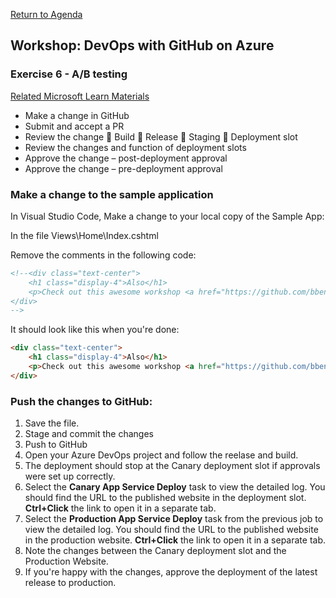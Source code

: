 
[Return to Agenda](README.md)
<br/>

## Workshop: DevOps with GitHub on Azure


### Exercise 6 - A/B testing

[Related Microsoft Learn Materials](https://docs.microsoft.com/en-us/learn/paths/deploy-applications-with-azure-devops/)

 - Make a change in GitHub
 - Submit and accept a PR
 - Review the change 
	Build
	Release
	Staging
	Deployment slot
 - Review the changes and function of deployment slots
 - Approve the change – post-deployment approval
 - Approve the change – pre-deployment approval


### Make a change to the sample application 
In Visual Studio Code, Make a change to your local copy of the Sample App:

In the file Views\Home\Index.cshtml

Remove the comments in the following code:

```HTML  
<!--<div class="text-center">
    <h1 class="display-4">Also</h1>
    <p>Check out this awesome workshop <a href="https://github.com/bbenz/devopswithgithub">DevOps with GitHub on Azure!</a>.</p>
</div>
-->
```
It should look like this when you're done: 

```HTML 
<div class="text-center">
    <h1 class="display-4">Also</h1>
    <p>Check out this awesome workshop <a href="https://github.com/bbenz/devopswithgithub">DevOps with GitHub on Azure!</a>.</p>
</div>
```

### Push the changes to GitHub:

1. Save the file.  
1. Stage and commit the changes
1. Push to GitHub
1. Open your Azure DevOps project and follow the reelase and build. 
1. The deployment should stop at the Canary deployment slot if approvals were set up correctly.  
1. Select the **Canary App Service Deploy** task to view the detailed log. You should find the URL to the published website in the deployment slot. **Ctrl+Click** the link to open it in a separate tab.
1. Select the **Production App Service Deploy** task from the previous job to view the detailed log. You should find the URL to the published website in the production website. **Ctrl+Click** the link to open it in a separate tab.
1. Note the changes between the Canary deployment slot and the Production Website.  
1. If you're happy with the changes, approve the deployment of the latest release to production.


